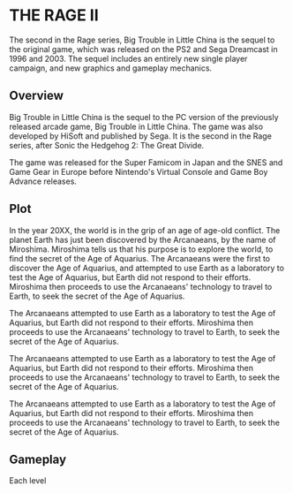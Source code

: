 # THE RAGE II

The second in the Rage series, Big Trouble in Little China is the sequel to the original game, which was released on the PS2 and Sega Dreamcast in 1996 and 2003. The sequel includes an entirely new single player campaign, and new graphics and gameplay mechanics.

## Overview

Big Trouble in Little China is the sequel to the PC version of the previously released arcade game, Big Trouble in Little China. The game was also developed by HiSoft and published by Sega. It is the second in the Rage series, after Sonic the Hedgehog 2: The Great Divide.

The game was released for the Super Famicom in Japan and the SNES and Game Gear in Europe before Nintendo's Virtual Console and Game Boy Advance releases.

## Plot

In the year 20XX, the world is in the grip of an age of age-old conflict. The planet Earth has just been discovered by the Arcanaeans, by the name of Miroshima. Miroshima tells us that his purpose is to explore the world, to find the secret of the Age of Aquarius. The Arcanaeans were the first to discover the Age of Aquarius, and attempted to use Earth as a laboratory to test the Age of Aquarius, but Earth did not respond to their efforts. Miroshima then proceeds to use the Arcanaeans' technology to travel to Earth, to seek the secret of the Age of Aquarius.

The Arcanaeans attempted to use Earth as a laboratory to test the Age of Aquarius, but Earth did not respond to their efforts. Miroshima then proceeds to use the Arcanaeans' technology to travel to Earth, to seek the secret of the Age of Aquarius.

The Arcanaeans attempted to use Earth as a laboratory to test the Age of Aquarius, but Earth did not respond to their efforts. Miroshima then proceeds to use the Arcanaeans' technology to travel to Earth, to seek the secret of the Age of Aquarius.

The Arcanaeans attempted to use Earth as a laboratory to test the Age of Aquarius, but Earth did not respond to their efforts. Miroshima then proceeds to use the Arcanaeans' technology to travel to Earth, to seek the secret of the Age of Aquarius.

## Gameplay

Each level